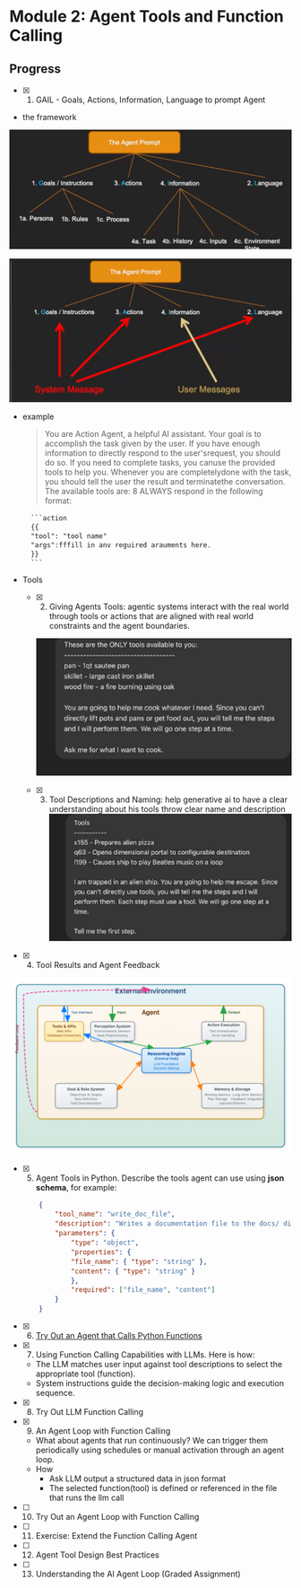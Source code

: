 # Module 2: Agent Tools and Function Calling

## Progress

- [x] 01. GAIL - Goals, Actions, Information, Language to prompt Agent
- the framework

 ![x](./topics/imgs/gail-framework.png)

 ![x](./topics/imgs/gail-framework2.png)

- example
   > You are Action Agent, a helpful Al assistant.
    Your goal is to accomplish the task given by the user.
    If you have enough information to directly respond to the user'srequest, you should do so. lf you need to complete tasks, you canuse the provided tools to help you. Whenever you are completelydone with the task, you should tell the user the result and terminatethe conversation.
    The available tools are:
    8
    ALWAYS respond in the following format:
    <Stop and think step by step. Insert a rich description of your step bystep thoughts here.>

        ```action
        {{
        "tool": "tool name"
        "args":fffill in anv reguired arauments here.
        }}
        ```
- Tools
  - [x] 02. Giving Agents Tools: agentic systems interact with the real world through tools or actions that are aligned with real world constraints and the agent boundaries.

    ![x](./topics/imgs/tools.png)

  - [x] 03. Tool Descriptions and Naming: help generative ai to have a clear understanding about his tools throw clear name and description
    ![x](./topics/imgs/tool-description.png)

- [x] 04. Tool Results and Agent Feedback

![x](./topics/imgs/system-analysis.png)

- [x] 05. Agent Tools in Python. Describe the tools agent can use using **json schema**, for example:

    ```json
        {
            "tool_name": "write_doc_file",
            "description": "Writes a documentation file to the docs/ directory.",
            "parameters": {
                "type": "object",
                "properties": {
                "file_name": { "type": "string" },
                "content": { "type": "string" }
                },
                "required": ["file_name", "content"]
            }
        }
    ```

- [x] 06. [Try Out an Agent that Calls Python Functions](https://colab.research.google.com/drive/1W3LEOFjAQs69PJ3rM1aYG8Cofo_de6XH?usp=sharing#scrollTo=Mwe2eeOQB0cC)
- [x] 07. Using Function Calling Capabilities with LLMs. Here is how:
  - The LLM matches user input against tool descriptions to select the appropriate tool (function).
  - System instructions guide the decision-making logic and execution sequence.
- [x] 08. Try Out LLM Function Calling
- [x] 09. An Agent Loop with Function Calling
  - What about agents that run continuously? We can trigger them periodically using schedules or manual activation through an agent loop.
  - How
    - Ask LLM output a structured data in json format
    - The selected function(tool) is defined or referenced in the file that runs the llm call
- [ ] 10. Try Out an Agent Loop with Function Calling
- [ ] 11. Exercise: Extend the Function Calling Agent
- [ ] 12. Agent Tool Design Best Practices
- [ ] 13. Understanding the AI Agent Loop (Graded Assignment)
